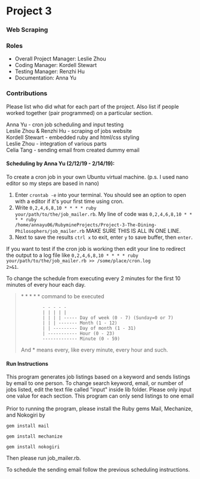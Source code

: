 # Project 3
### Web Scraping

### Roles
* Overall Project Manager: Leslie Zhou 
* Coding Manager: Kordell Stewart
* Testing Manager: Renzhi Hu
* Documentation: Anna Yu

### Contributions
Please list who did what for each part of the project.
Also list if people worked together (pair programmed) on a particular section.

Anna Yu - cron job scheduling and input testing<br>
Leslie Zhou & Renzhi Hu - scraping of jobs website<br>
Kordell Stewart - embedded ruby and html/css styling<br>
Leslie Zhou - integration of various parts<br>
Celia Tang - sending email from created dummy email

#### Scheduling by Anna Yu (2/12/19 - 2/14/19):
To create a cron job in your own Ubuntu virtual machine. (p.s. I used nano editor so my steps are based in nano)
1. Enter  <code>crontab -e</code> into your terminal. You should see an option to open with a editor if it's 
your first time using cron.
2. Write <code>0,2,4,6,8,10 * * * * ruby your/path/to/the/job_mailer.rb</code>. My line of code was 
<code>0,2,4,6,8,10 * * * * ruby /home/annayu06/RubymineProjects/Project-3-The-Dining-Philosophers/job_mailer.rb</code>
MAKE SURE THIS IS ALL IN ONE LINE.
3. Next to save the results <code>ctrl x</code> to exit, enter <code>y</code> to save buffer, then <code>enter</code>.

 If you want to test if the cron job is working then edit your line to redirect the output to a log file like 
<code>0,2,4,6,8,10 * * * * ruby your/path/to/the/job_mailer.rb >> /some/place/cron.log 2>&1</code>.

<p>To change the schedule from executing every 2 minutes for the first 10 minutes of every hour each day.
<blockquote>* * * * * command to be executed

            - - - - -
            | | | | |
            | | | | ----- Day of week (0 - 7) (Sunday=0 or 7)
            | | | ------- Month (1 - 12)
            | | --------- Day of month (1 - 31)
            | ----------- Hour (0 - 23)
            ------------- Minute (0 - 59)
            
And * means every, like every minute, every hour and such. </blockquote></p>

#### Run Instructions
This program generates job listings based on a keyword and sends listings by email to one person. To change search keyword, email, or number of jobs listed, edit the text file called "input" inside lib folder. Please only input one value for each section. This program can only send listings to one email<br><br>
Prior to running the program, please install the Ruby gems Mail, Mechanize, and Nokogiri by 
<p><code>gem install mail</code></p>
<p><code>gem install mechanize</code></p>
<p><code>gem install nokogiri</code></p>

Then please run job_mailer.rb.
<p>To schedule the sending email follow the previous scheduling instructions.</p>
